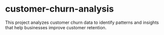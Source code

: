 # customer-churn-analysis
This project analyzes customer churn data to identify patterns and insights that help businesses improve customer retention.

